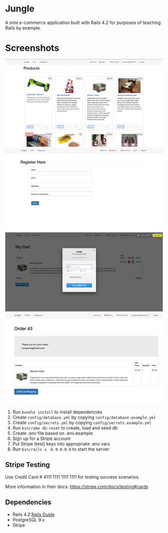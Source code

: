 # Jungle

A mini e-commerce application built with Rails 4.2 for purposes of teaching Rails by example.

# Screenshots

![Home Page](https://github.com/Lucas-Wong99/jungle-rails/blob/master/docs/home_page.png?raw=true)
![Register](https://github.com/Lucas-Wong99/jungle-rails/blob/master/docs/register_page.png?raw=true)
![Payment](https://github.com/Lucas-Wong99/jungle-rails/blob/master/docs/pay_for_order.png?raw=true)
![Order](https://github.com/Lucas-Wong99/jungle-rails/blob/master/docs/order_page.png?raw=true)

1. Run `bundle install` to install dependencies
2. Create `config/database.yml` by copying `config/database.example.yml`
3. Create `config/secrets.yml` by copying `config/secrets.example.yml`
4. Run `bin/rake db:reset` to create, load and seed db
5. Create .env file based on .env.example
6. Sign up for a Stripe account
7. Put Stripe (test) keys into appropriate .env vars
8. Run `bin/rails s -b 0.0.0.0` to start the server

## Stripe Testing

Use Credit Card # 4111 1111 1111 1111 for testing success scenarios.

More information in their docs: <https://stripe.com/docs/testing#cards>

## Dependencies

- Rails 4.2 [Rails Guide](http://guides.rubyonrails.org/v4.2/)
- PostgreSQL 9.x
- Stripe
